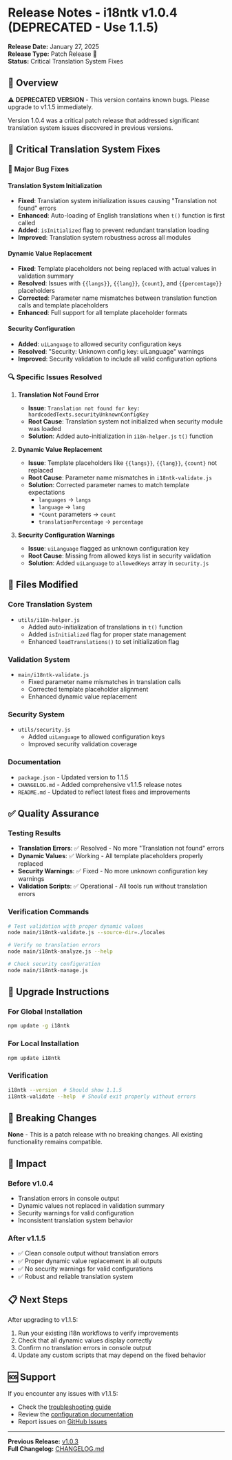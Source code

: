 # Release Notes - i18ntk v1.0.4 (DEPRECATED - Use 1.1.5)

**Release Date:** January 27, 2025  
**Release Type:** Patch Release 🔧  
**Status:** Critical Translation System Fixes

## 🎯 Overview

⚠️ **DEPRECATED VERSION** - This version contains known bugs. Please upgrade to v1.1.5 immediately.

Version 1.0.4 was a critical patch release that addressed significant translation system issues discovered in previous versions.

## 🔧 Critical Translation System Fixes

### 🐛 Major Bug Fixes

#### Translation System Initialization
- **Fixed**: Translation system initialization issues causing "Translation not found" errors
- **Enhanced**: Auto-loading of English translations when `t()` function is first called
- **Added**: `isInitialized` flag to prevent redundant translation loading
- **Improved**: Translation system robustness across all modules

#### Dynamic Value Replacement
- **Fixed**: Template placeholders not being replaced with actual values in validation summary
- **Resolved**: Issues with `{{langs}}`, `{{lang}}`, `{count}`, and `{{percentage}}` placeholders
- **Corrected**: Parameter name mismatches between translation function calls and template placeholders
- **Enhanced**: Full support for all template placeholder formats

#### Security Configuration
- **Added**: `uiLanguage` to allowed security configuration keys
- **Resolved**: "Security: Unknown config key: uiLanguage" warnings
- **Improved**: Security validation to include all valid configuration options

### 🔍 Specific Issues Resolved

1. **Translation Not Found Error**
   - **Issue**: `Translation not found for key: hardcodedTexts.securityUnknownConfigKey`
   - **Root Cause**: Translation system not initialized when security module was loaded
   - **Solution**: Added auto-initialization in `i18n-helper.js` `t()` function

2. **Dynamic Value Replacement**
   - **Issue**: Template placeholders like `{{langs}}`, `{{lang}}`, `{count}` not replaced
   - **Root Cause**: Parameter name mismatches in `i18ntk-validate.js`
   - **Solution**: Corrected parameter names to match template expectations
     - `languages` → `langs`
     - `language` → `lang`
     - `*Count` parameters → `count`
     - `translationPercentage` → `percentage`

3. **Security Configuration Warnings**
   - **Issue**: `uiLanguage` flagged as unknown configuration key
   - **Root Cause**: Missing from allowed keys list in security validation
   - **Solution**: Added `uiLanguage` to `allowedKeys` array in `security.js`

## 📁 Files Modified

### Core Translation System
- `utils/i18n-helper.js`
  - Added auto-initialization of translations in `t()` function
  - Added `isInitialized` flag for proper state management
  - Enhanced `loadTranslations()` to set initialization flag

### Validation System
- `main/i18ntk-validate.js`
  - Fixed parameter name mismatches in translation calls
  - Corrected template placeholder alignment
  - Enhanced dynamic value replacement

### Security System
- `utils/security.js`
  - Added `uiLanguage` to allowed configuration keys
  - Improved security validation coverage

### Documentation
- `package.json` - Updated version to 1.1.5
- `CHANGELOG.md` - Added comprehensive v1.1.5 release notes
- `README.md` - Updated to reflect latest fixes and improvements

## ✅ Quality Assurance

### Testing Results
- **Translation Errors**: ✅ Resolved - No more "Translation not found" errors
- **Dynamic Values**: ✅ Working - All template placeholders properly replaced
- **Security Warnings**: ✅ Fixed - No more unknown configuration key warnings
- **Validation Scripts**: ✅ Operational - All tools run without translation errors

### Verification Commands
```bash
# Test validation with proper dynamic values
node main/i18ntk-validate.js --source-dir=./locales

# Verify no translation errors
node main/i18ntk-analyze.js --help

# Check security configuration
node main/i18ntk-manage.js
```

## 🚀 Upgrade Instructions

### For Global Installation
```bash
npm update -g i18ntk
```

### For Local Installation
```bash
npm update i18ntk
```

### Verification
```bash
i18ntk --version  # Should show 1.1.5
i18ntk-validate --help  # Should exit properly without errors
```

## 🔄 Breaking Changes

**None** - This is a patch release with no breaking changes. All existing functionality remains compatible.

## 🎯 Impact

### Before v1.0.4
- Translation errors in console output
- Dynamic values not replaced in validation summary
- Security warnings for valid configuration
- Inconsistent translation system behavior

### After v1.1.5
- ✅ Clean console output without translation errors
- ✅ Proper dynamic value replacement in all outputs
- ✅ No security warnings for valid configurations
- ✅ Robust and reliable translation system

## 📋 Next Steps

After upgrading to v1.1.5:
1. Run your existing i18n workflows to verify improvements
2. Check that all dynamic values display correctly
3. Confirm no translation errors in console output
4. Update any custom scripts that may depend on the fixed behavior

## 🆘 Support

If you encounter any issues with v1.1.5:
- Check the [troubleshooting guide](../debug/DEBUG_TOOLS.md)
- Review the [configuration documentation](../api/CONFIGURATION.md)
- Report issues on [GitHub Issues](https://github.com/vladnoskv/i18n-management-toolkit/issues)

---

**Previous Release:** [v1.0.3](./RELEASE_NOTES_v1.0.3.md)  
**Full Changelog:** [CHANGELOG.md](../../CHANGELOG.md)
